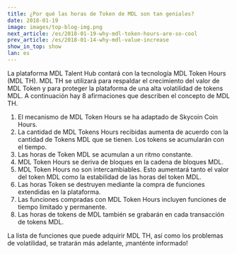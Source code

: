 ```yaml
---
title: ¿Por qué las horas de Token de MDL son tan geniales?
date: 2018-01-19
image: images/top-blog-img.png
next_article: /es/2018-01-19-why-mdl-token-hours-are-so-cool
prev_article: /es/2018-01-14-why-mdl-value-increase
show_in_top: show
lan: es
---
```


La plataforma MDL Talent Hub contará con la tecnología MDL Token Hours (MDL TH). MDL TH se utilizará para respaldar el crecimiento del valor de MDL Token y para proteger la plataforma de una alta volatilidad de tokens MDL. A continuación hay 8 afirmaciones que describen el concepto de MDL TH.

  1. El mecanismo de MDL Token Hours se ha adaptado de Skycoin Coin Hours.
  2. La cantidad de MDL Tokens Hours recibidas aumenta de acuerdo con la cantidad de Tokens MDL que se tienen. Los tokens se acumularán con el tiempo. 
  3. Las horas de Token MDL se acumulan a un ritmo constante.
  4. MDL Token Hours se deriva de bloques en la cadena de bloques MDL.
  5. MDL Token Hours no son intercambiables. Esto aumentará tanto el valor del token MDL como la estabilidad de las horas del token MDL.
  6. Las horas Token se destruyen mediante la compra de funciones extendidas en la plataforma.
  7. Las funciones compradas con MDL Token Hours incluyen funciones de tiempo limitado y permanente.
  8. Las horas de tokens de MDL también se grabarán en cada transacción de tokens MDL.

La lista de funciones que puede adquirir MDL TH, así como los problemas de volatilidad, se tratarán más adelante, ¡manténte informado!
